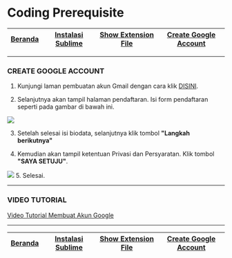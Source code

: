 # Coding Prerequisite

| [Beranda][0] | [Instalasi Sublime][1] | [Show Extension File][2] | [Create Google Account][3] 
|:---------:|:--------------:|:--------------:|:--------------:|

---

### CREATE GOOGLE ACCOUNT

1. Kunjungi laman pembuatan akun Gmail dengan cara klik [DISINI](https://accounts.google.com/signup?hl=in).

2. Selanjutnya akan tampil halaman pendaftaran. Isi form pendaftaran seperti pada gambar di bawah ini.

<img src="https://i2.wp.com/bukugue.com/wp-content/uploads/2017/02/cara-buat-email-baru-google-gmail-1.jpg?resize=800%2C653&ssl=1">

3. Setelah selesai isi biodata, selanjutnya klik tombol <b>"Langkah berikutnya"</b>

4. Kemudian akan tampil ketentuan Privasi dan Persyaratan. Klik tombol <b>"SAYA SETUJU"</b>.

<img src="https://i1.wp.com/bukugue.com/wp-content/uploads/2017/02/cara-buat-email-baru-google-gmail-4.jpg?resize=800%2C504&ssl=1">
5. Selesai.

---

### VIDEO TUTORIAL

[Video Tutorial Membuat Akun Google](https://www.youtube.com/embed/EetI97iG2fU)

---

| [Beranda][0] | [Instalasi Sublime][1] | [Show Extension File][2] | [Create Google Account][3] 
|:---------:|:--------------:|:--------------:|:--------------:|

[0]: README.md "Beranda"
[1]: instalasi-sublime.md "Instalasi Sublime"
[2]: show-extension-file.md "Show Extension File"
[3]: create-google-account.md "Create Google Account"
